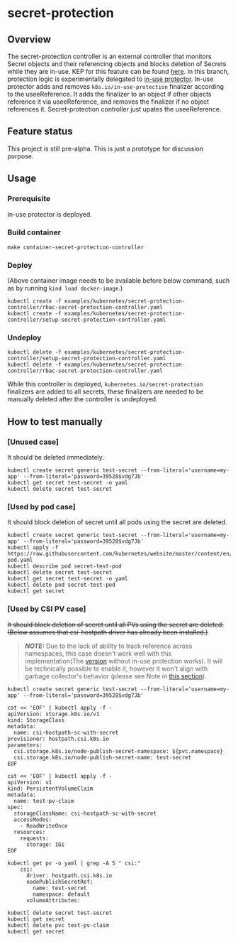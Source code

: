 # secret-protection

## Overview
The secret-protection controller is an external controller that monitors Secret objects and their referencing objects and blocks deletion of Secrets while they are in-use. KEP for this feature can be found [here](https://github.com/kubernetes/enhancements/pull/2640).
In this branch, protection logic is experimentally delegated to [in-use protector](https://github.com/mkimuram/inuseprotection).
In-use protector adds and removes `k8s.io/in-use-protection` finalizer according to the useeReference.
It adds the finalizer to an object if other objects reference it via useeReference, and removes the finalizer if no object references it.
Secret-protection controller just upates the useeReference.

## Feature status
This project is still pre-alpha. This is just a prototype for discussion purpose.

## Usage
### Prerequisite
In-use protector is deployed.

### Build container 
```
make container-secret-protection-controller
```

### Deploy 
(Above container image needs to be available before below command, such as by running `kind load docker-image`.)
```
kubectl create -f examples/kubernetes/secret-protection-controller/rbac-secret-protection-controller.yaml
kubectl create -f examples/kubernetes/secret-protection-controller/setup-secret-protection-controller.yaml
```

### Undeploy
```
kubectl delete -f examples/kubernetes/secret-protection-controller/setup-secret-protection-controller.yaml
kubectl delete -f examples/kubernetes/secret-protection-controller/rbac-secret-protection-controller.yaml
```

While this controller is deployed, `kubernetes.io/secret-protection` finalizers are added to all secrets, these finalizers are needed to be manually deleted after the controller is undeployed.

## How to test manually
### [Unused case]
It should be deleted immediately.

```
kubectl create secret generic test-secret --from-literal='username=my-app' --from-literal='password=39528$vdg7Jb'
kubectl get secret test-secret -o yaml
kubectl delete secret test-secret
```

### [Used by pod case]
It should block deletion of secret until all pods using the secret are deleted.

```
kubectl create secret generic test-secret --from-literal='username=my-app' --from-literal='password=39528$vdg7Jb'
kubectl apply -f https://raw.githubusercontent.com/kubernetes/website/master/content/en/examples/pods/inject/secret-pod.yaml
kubectl describe pod secret-test-pod
kubectl delete secret test-secret
kubectl get secret test-secret -o yaml
kubectl delete pod secret-test-pod
kubectl get secret
```

### [Used by CSI PV case]

~~It should block deletion of secret until all PVs using the secret are deleted.
(Below assumes that csi-hostpath driver has already been installed.)~~

> **_NOTE:_** Due to the lack of ability to track reference across namespaces, this case doesn't work well with this implementation(The [version](https://github.com/mkimuram/inuseprotection) without in-use protection works).
It will be technically possible to enable it, however it won't align with garbage collector's behavior (please see Note in [this section](https://kubernetes.io/docs/concepts/workloads/controllers/garbage-collection/#owners-and-dependents)).

```
kubectl create secret generic test-secret --from-literal='username=my-app' --from-literal='password=39528$vdg7Jb'

cat << 'EOF' | kubectl apply -f -
apiVersion: storage.k8s.io/v1
kind: StorageClass
metadata:
  name: csi-hostpath-sc-with-secret
provisioner: hostpath.csi.k8s.io
parameters:
  csi.storage.k8s.io/node-publish-secret-namespace: ${pvc.namespace}
  csi.storage.k8s.io/node-publish-secret-name: test-secret
EOF

cat << 'EOF' | kubectl apply -f -
apiVersion: v1
kind: PersistentVolumeClaim
metadata:
  name: test-pv-claim
spec:
  storageClassName: csi-hostpath-sc-with-secret
  accessModes:
    - ReadWriteOnce
  resources:
    requests:
      storage: 1Gi
EOF

kubectl get pv -o yaml | grep -A 5 " csi:"
    csi:
      driver: hostpath.csi.k8s.io
      nodePublishSecretRef:
        name: test-secret
        namespace: default
      volumeAttributes:

kubectl delete secret test-secret
kubectl get secret
kubectl delete pvc test-pv-claim
kubectl get secret
```

